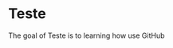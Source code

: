 
# Teste

<!-- badges: start -->
<!-- badges: end -->

The goal of Teste is to learning how use GitHub

